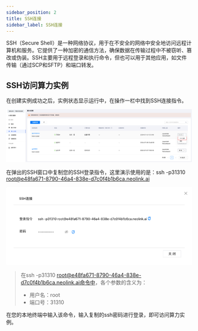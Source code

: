 ```yaml
---
sidebar_position: 2
title: SSH连接
sidebar_label: SSH连接
---
```


SSH（Secure Shell）是一种网络协议，用于在不安全的网络中安全地访问远程计算机和服务。它提供了一种加密的通信方法，确保数据在传输过程中不被窃听、篡改或伪装。SSH主要用于远程登录和执行命令，但也可以用于其他应用，如文件传输（通过SCP和SFTP）和端口转发。

## SSH访问算力实例

在创建实例成功之后，实例状态显示运行中，在操作一栏中找到SSH连接指令。

![SSH访问算力实例](../../../../../static/img/ssh/ssh-1.png)

在弹出的SSH窗口中复制您的SSH登录指令，这里演示使用的是：ssh -p31310 root@e48fa671-8790-46a4-838e-d7c0f4b1b6ca.neolink.ai

![SSH访问算力实例](../../../../../static/img/ssh/ssh-2.png)

> 在ssh -p31310 root@e48fa671-8790-46a4-838e-d7c0f4b1b6ca.neolink.ai命令中，各个参数的含义为：
> - 用户名：root
> - 端口号：31310

在您的本地终端中输入该命令，输入复制的ssh密码进行登录，即可访问算力实例。




